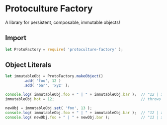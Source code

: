 # Protoculture Factory

A library for persistent, composable, immutable objects!

## Import

```js
let ProtoFactory = require( 'protoculture-factory' );
```

## Object Literals

```js
let immutableObj = ProtoFactory.makeObject()
        .add( 'foo', 12 )
        .add( 'bar', 'xyz' );

console.log( immutableObj.foo + " | " + immutableObj.bar );  // "12 | xyz"
immutableObj.hot = 12;                                       // throws

newObj = immutableObj.set( 'foo', 13 );
console.log( immutableObj.foo + " | " + immutableObj.bar );  // "12 | xyz"
console.log( newObj.foo + " | " + newObj.bar );              // "13 | xyz"

```
